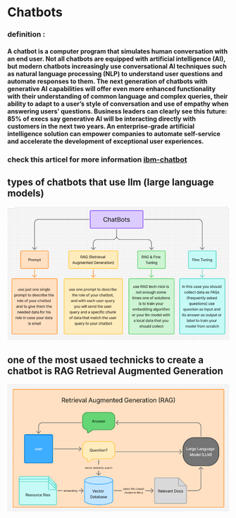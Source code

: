 # Chatbots
### definition :
<h4>A chatbot is a computer program that simulates human conversation with an end user. Not all chatbots are equipped with artificial intelligence (AI), but modern chatbots increasingly use conversational AI techniques such as natural language processing (NLP) to understand user questions and automate responses to them.
The next generation of chatbots with generative AI capabilities will offer even more enhanced functionality with their understanding of common language and complex queries, their ability to adapt to a user’s style of conversation and use of empathy when answering users’ questions. Business leaders can clearly see this future: 85% of execs say generative AI will be interacting directly with customers in the next two years. An enterprise-grade artificial intelligence solution can empower companies to automate self-service and accelerate the development of exceptional user experiences.</h4>

### check this articel for more information [ibm-chatbot](https://www.ibm.com/think/topics/chatbots)


## types of chatbots that use llm (large language models)
![](_img/chatbots-kinds.png)

## one of the most usaed technicks to create a chatbot is RAG Retrieval Augmented Generation
![](_img/Rag.png)
